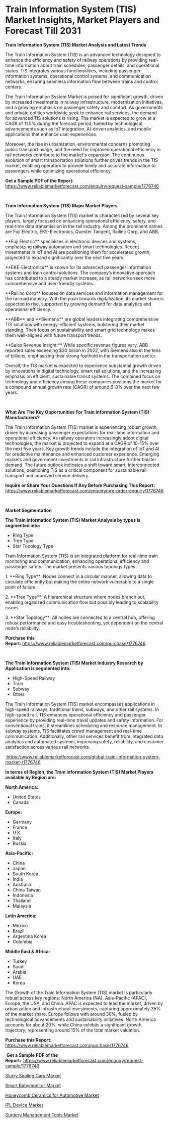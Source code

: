 <p><h1>Train Information System (TIS) Market Insights, Market Players and Forecast Till 2031</h1></p><p><strong>Train Information System (TIS) Market Analysis and Latest Trends</strong></p>
<p><p>The Train Information System (TIS) is an advanced technology designed to enhance the efficiency and safety of railway operations by providing real-time information about train schedules, passenger details, and operational status. TIS integrates various functionalities, including passenger information systems, operational control systems, and communication networks, ensuring seamless information flow between trains and control centers.</p><p>The Train Information System Market is poised for significant growth, driven by increased investments in railway infrastructure, modernization initiatives, and a growing emphasis on passenger safety and comfort. As governments and private entities worldwide seek to enhance rail services, the demand for advanced TIS solutions is rising. The market is expected to grow at a CAGR of 11.5% during the forecast period, fueled by technological advancements such as IoT integration, AI-driven analytics, and mobile applications that enhance user experiences.</p><p>Moreover, the rise in urbanization, environmental concerns promoting public transport usage, and the need for improved operational efficiency in rail networks contribute to the market's expansion. The continuous evolution of smart transportation solutions further drives trends in the TIS market, enabling operators to provide timely and accurate information to passengers while optimizing operational efficiency.</p></p>
<p><strong>Get a Sample PDF of the Report:&nbsp;</strong> <a href="https://www.reliablemarketforecast.com/enquiry/request-sample/1776746?utm_campaign=1170&utm_medium=2&utm_source=Github&utm_content=ia&utm_term=03112024&utm_id=train-information-system-tis">https://www.reliablemarketforecast.com/enquiry/request-sample/1776746</a></p>
<p>&nbsp;</p>
<p><strong>Train Information System (TIS) Major Market Players</strong></p>
<p><p>The Train Information System (TIS) market is characterized by several key players, largely focused on enhancing operational efficiency, safety, and real-time data transmission in the rail industry. Among the prominent names are Fuji Electric, EKE-Electronics, Quester Tangent, Railinc Corp, and ABB.</p><p>**Fuji Electric** specializes in electronic devices and systems, emphasizing railway automation and smart technologies. Recent investments in IoT and AI are positioning them for accelerated growth, projected to expand significantly over the next five years.</p><p>**EKE-Electronics** is known for its advanced passenger information systems and train control solutions. The company’s innovative approach has contributed to a steady market increase, as rail networks seek more comprehensive and user-friendly systems.</p><p>**Railinc Corp** focuses on data services and information management for the railroad industry. With the push towards digitalization, its market share is expected to rise, supported by growing demand for data analytics and operational efficiency.</p><p>**ABB** and **Siemens** are global leaders integrating comprehensive TIS solutions with energy-efficient systems, bolstering their market standing. Their focus on sustainability and smart grid technology makes them well-aligned with future transport trends.</p><p>**Sales Revenue Insight:** While specific revenue figures vary, ABB reported sales exceeding $30 billion in 2022, with Siemens also in the tens of billions, emphasizing their strong foothold in the transportation sector.</p><p>Overall, the TIS market is expected to experience substantial growth driven by innovations in digital technology, smart rail solutions, and the increasing emphasis on efficient, sustainable transit systems. The combined focus on technology and efficiency among these companies positions the market for a compound annual growth rate (CAGR) of around 6-8% over the next few years.</p></p>
<p>&nbsp;</p>
<p><strong>What Are The Key Opportunities For Train Information System (TIS) Manufacturers?</strong></p>
<p><p>The Train Information System (TIS) market is experiencing robust growth, driven by increasing passenger expectations for real-time information and operational efficiency. As railway operators increasingly adopt digital technologies, the market is projected to expand at a CAGR of 10-15% over the next five years. Key growth trends include the integration of IoT and AI for predictive maintenance and enhanced customer experience. Emerging markets and government investments in rail infrastructure further bolster demand. The future outlook indicates a shift toward smart, interconnected solutions, positioning TIS as a critical component for sustainable rail transport and improved service delivery.</p></p>
<p><strong>Inquire or Share Your Questions If Any Before Purchasing This Report:</strong> <a href="https://www.reliablemarketforecast.com/enquiry/pre-order-enquiry/1776746?utm_campaign=1170&utm_medium=2&utm_source=Github&utm_content=ia&utm_term=03112024&utm_id=train-information-system-tis">https://www.reliablemarketforecast.com/enquiry/pre-order-enquiry/1776746</a></p>
<p>&nbsp;</p>
<p><strong>Market Segmentation</strong></p>
<p><strong>The Train Information System (TIS) Market Analysis by types is segmented into:</strong></p>
<p><ul><li>Ring Type</li><li>Tree Type</li><li>Star Topology Type</li></ul></p>
<p><p>Train Information System (TIS) is an integrated platform for real-time train monitoring and communication, enhancing operational efficiency and passenger safety. The market presents various topology types: </p><p>1. **Ring Type**: Nodes connect in a circular manner, allowing data to circulate efficiently but making the entire network vulnerable to a single point of failure.</p><p>2. **Tree Type**: A hierarchical structure where nodes branch out, enabling organized communication flow but possibly leading to scalability issues.</p><p>3. **Star Topology**: All nodes are connected to a central hub, offering robust performance and easy troubleshooting, yet dependent on the central node’s reliability.</p></p>
<p><strong>Purchase this Report:&nbsp;</strong><a href="https://www.reliablemarketforecast.com/purchase/1776746?utm_campaign=1170&utm_medium=2&utm_source=Github&utm_content=ia&utm_term=03112024&utm_id=train-information-system-tis">https://www.reliablemarketforecast.com/purchase/1776746</a></p>
<p>&nbsp;</p>
<p><strong>The Train Information System (TIS) Market Industry Research by Application is segmented into:</strong></p>
<p><ul><li>High-Speed Railway</li><li>Train</li><li>Subway</li><li>Other</li></ul></p>
<p><p>The Train Information System (TIS) market encompasses applications in high-speed railways, traditional trains, subways, and other rail systems. In high-speed rail, TIS enhances operational efficiency and passenger experience by providing real-time travel updates and safety information. For conventional trains, it streamlines scheduling and resource management. In subway systems, TIS facilitates crowd management and real-time communication. Additionally, other rail services benefit from integrated data analytics and automated systems, improving safety, reliability, and customer satisfaction across various rail networks.</p></p>
<p><a href="https://www.reliablemarketforecast.com/global-train-information-system-market-r1776746?utm_campaign=1170&utm_medium=2&utm_source=Github&utm_content=ia&utm_term=03112024&utm_id=train-information-system-tis">&nbsp;https://www.reliablemarketforecast.com/global-train-information-system-market-r1776746</a></p>
<p><strong>In terms of Region, the Train Information System (TIS) Market Players available by Region are:</strong></p>
<p>
    <p> <strong> North America: </strong>
        <ul>
            <li>United States</li>
            <li>Canada</li>
        </ul>
        </p> 
    <p> <strong> Europe: </strong>
        <ul>
            <li>Germany</li>
            <li>France</li>
            <li>U.K.</li>
            <li>Italy</li>
            <li>Russia</li>
        </ul>
        </p> 
    <p> <strong> Asia-Pacific: </strong>
        <ul>
            <li>China</li>
            <li>Japan</li>
            <li>South Korea</li>
            <li>India</li>
            <li>Australia</li>
            <li>China Taiwan</li>
            <li>Indonesia</li>
            <li>Thailand</li>
            <li>Malaysia</li>
        </ul>
        </p> 
    <p> <strong> Latin America: </strong>
        <ul>
            <li>Mexico</li>
            <li>Brazil</li>
            <li>Argentina Korea</li>
            <li>Colombia</li>
        </ul>
        </p> 
    <p> <strong> Middle East & Africa: </strong>
        <ul>
            <li>Turkey</li>
            <li>Saudi</li>
            <li>Arabia</li>
            <li>UAE</li>
            <li>Korea</li>
        </ul>
    </p>
    </p>
<p><p>The Growth of the Train Information System (TIS) market is particularly robust across key regions: North America (NA), Asia-Pacific (APAC), Europe, the USA, and China. APAC is expected to lead the market, driven by urbanization and infrastructural investments, capturing approximately 35% of the market share. Europe follows with around 30%, fueled by technological advancements and sustainability initiatives. North America accounts for about 20%, while China exhibits a significant growth trajectory, representing around 15% of the total market valuation.</p></p>
<p><strong>Purchase this Report: </strong><a href="https://www.reliablemarketforecast.com/purchase/1776746?utm_campaign=1170&utm_medium=2&utm_source=Github&utm_content=ia&utm_term=03112024&utm_id=train-information-system-tis">https://www.reliablemarketforecast.com/purchase/1776746</a></p>
<p>&nbsp;<strong>Get a Sample PDF of the Report:&nbsp;&nbsp;</strong><a href="https://www.reliablemarketforecast.com/enquiry/request-sample/1776746?utm_campaign=1170&utm_medium=2&utm_source=Github&utm_content=ia&utm_term=03112024&utm_id=train-information-system-tis">https://www.reliablemarketforecast.com/enquiry/request-sample/1776746</a></p>
<p><strong></strong></p>
<p><p><a href="https://github.com/canardmmhainesa/Market-Research-Report-List-1/blob/main/slurry-sealing-cars-market.md?utm_campaign=1170&utm_medium=2&utm_source=Github&utm_content=ia&utm_term=03112024&utm_id=train-information-system-tis">Slurry Sealing Cars Market</a></p><p><a href="https://issuu.com/reportprime-2/docs/smart-babymonitor-market-size-2030._1ba0948f5cb3fd?utm_campaign=1170&utm_medium=2&utm_source=Github&utm_content=ia&utm_term=03112024&utm_id=train-information-system-tis">Smart Babymonitor Market</a></p><p><a href="https://github.com/shanicesca7t/Market-Research-Report-List-1/blob/main/honeycomb-ceramics-for-automotive-market.md?utm_campaign=1170&utm_medium=2&utm_source=Github&utm_content=ia&utm_term=03112024&utm_id=train-information-system-tis">Honeycomb Ceramics for Automotive Market</a></p><p><a href="https://issuu.com/reportprime-2/docs/ipl-device-market-size-2030.pptx_8008982494625a?utm_campaign=1170&utm_medium=2&utm_source=Github&utm_content=ia&utm_term=03112024&utm_id=train-information-system-tis">IPL Device Market</a></p><p><a href="https://www.linkedin.com/pulse/surgery-management-tools-market-revolution-2024-2031-trends-wysff?utm_campaign=1170&utm_medium=2&utm_source=Github&utm_content=ia&utm_term=03112024&utm_id=train-information-system-tis">Surgery Management Tools Market</a></p></p>
